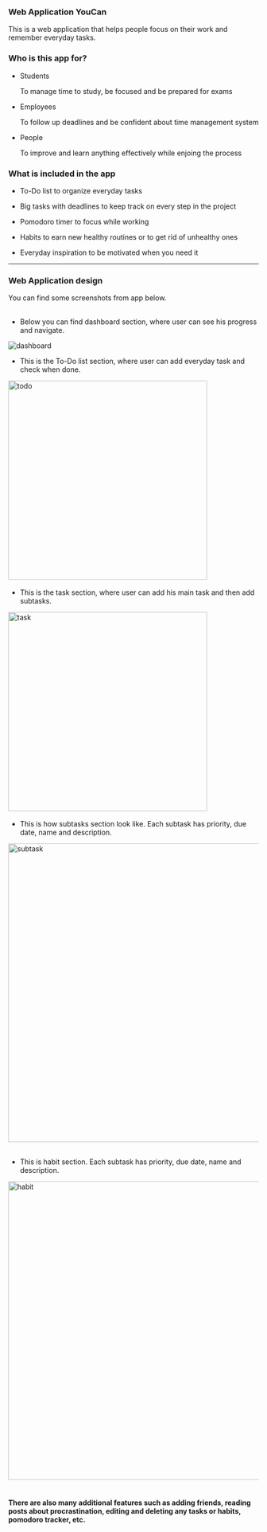 ### Web Application YouCan
This is a web application that helps people focus on their work and remember everyday tasks. 

### Who is this app for?

- Students <p> To manage time to study, be focused and be prepared for exams </p>
- Employees <p> To follow up deadlines and be confident about time management system </p>
- People <p> To improve and learn anything effectively while enjoing the process </p>

### What is included in the app
- To-Do list to organize everyday tasks

- Big tasks with deadlines to keep track on every step in the project

- Pomodoro timer to focus while working

- Habits to earn new healthy routines or to get rid of unhealthy ones

- Everyday inspiration to be motivated when you need it

---

### Web Application design 

<div> You can find some screenshots from app below. </div> &nbsp; 

- <p> Below you can find dashboard section, where user can see his progress and navigate. </p>
<img src = "https://user-images.githubusercontent.com/77784784/179720837-fbd4cf83-e8cc-48d4-91a5-5a439b65c6c9.png" title ="dashboard" />&nbsp;

- <div> <p> This is the To-Do list section, where user can add everyday task and check when done.</p> 
<div> <img src = "https://user-images.githubusercontent.com/77784784/179720857-5a383686-bff0-43c7-97bc-1e7f5f56ae46.png" title="todo" width =400 />&nbsp;</div> </div>

- <div> <p> This is the task section, where user can add his main task and then add subtasks.</p> 
<div> <img src ="https://user-images.githubusercontent.com/77784784/179720864-0154c937-e1c2-4598-b409-d41d6abff2c0.png" title="task" width = 400 />&nbsp;</div> </div>

- <div> <p> This is how subtasks section look like. Each subtask has priority, due date, name and description. </p>
<div> <img src ="https://user-images.githubusercontent.com/77784784/179720878-326bce36-0ef7-4c4d-aa1a-29337753e72d.png" title="subtask" width =600 />&nbsp; </div> </div>

- <div> <p> This is habit section. Each subtask has priority, due date, name and description. </p>
<div> <img src ="https://user-images.githubusercontent.com/77784784/179720895-2c3ed878-ebb5-4efe-8171-4e04363cf7fa.png" title="habit" width =600 />&nbsp; </div> </div>


#### There are also many additional features such as adding friends, reading posts about procrastination, editing and deleting any tasks or habits, pomodoro tracker, etc.
